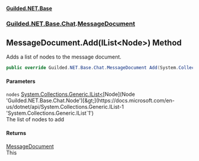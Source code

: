 
#### [Guilded.NET.Base](Guilded_NET_Base 'Guilded_NET_Base')
### [Guilded.NET.Base.Chat](Guilded_NET_Base#Guilded_NET_Base_Chat 'Guilded.NET.Base.Chat').[MessageDocument](MessageDocument 'Guilded.NET.Base.Chat.MessageDocument')
## MessageDocument.Add(IList&lt;Node&gt;) Method
Adds a list of nodes to the message document.  
```csharp
public override Guilded.NET.Base.Chat.MessageDocument Add(System.Collections.Generic.IList<Guilded.NET.Base.Chat.Node> nodes);
```

#### Parameters
<a name='Guilded_NET_Base_Chat_MessageDocument_Add(System_Collections_Generic_IList_Guilded_NET_Base_Chat_Node_)_nodes'></a>
`nodes` [System.Collections.Generic.IList&lt;](https://docs.microsoft.com/en-us/dotnet/api/System.Collections.Generic.IList-1 'System.Collections.Generic.IList`1')[Node](Node 'Guilded.NET.Base.Chat.Node')[&gt;](https://docs.microsoft.com/en-us/dotnet/api/System.Collections.Generic.IList-1 'System.Collections.Generic.IList`1')  
The list of nodes to add
  

#### Returns
[MessageDocument](MessageDocument 'Guilded.NET.Base.Chat.MessageDocument')  
This
